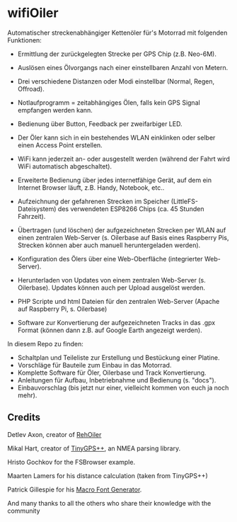 # wifiOiler
Automatischer streckenabhängiger Kettenöler für's Motorrad mit folgenden Funktionen:<br>

- Ermittlung der zurückgelegten Strecke per GPS Chip (z.B. Neo-6M).<br>
- Auslösen eines Ölvorgangs nach einer einstellbaren Anzahl von Metern.
- Drei verschiedene Distanzen oder Modi einstellbar (Normal, Regen, Offroad). 
- Notlaufprogramm = zeitabhängiges Ölen, falls kein GPS Signal empfangen werden kann.<br>
- Bedienung über Button, Feedback per zweifarbiger LED.
- Der Öler kann sich in ein bestehendes WLAN einklinken oder selber einen Access Point erstellen.
- WiFi kann jederzeit an- oder ausgestellt werden (während der Fahrt wird WiFi automatisch abgeschaltet).
- Erweiterte Bedienung über jedes internetfähige Gerät, auf dem ein Internet Browser läuft, z.B. Handy, Notebook, etc..
- Aufzeichnung der gefahrenen Strecken im Speicher (LittleFS-Dateisystem) des verwendeten ESP8266 Chips (ca. 45 Stunden Fahrzeit).<br>
- Übertragen (und löschen) der aufgezeichneten Strecken per WLAN auf einen zentralen Web-Server (s. Oilerbase auf Basis eines Raspberry Pis, Strecken können aber auch manuell heruntergeladen werden).<br>
- Konfiguration des Ölers über eine Web-Oberfläche (integrierter Web-Server).<br>
- Herunterladen von Updates von einem zentralen Web-Server (s. Oilerbase). Updates können auch per Upload ausgelöst werden.<br>
- PHP Scripte und html Dateien für den zentralen Web-Server (Apache auf Raspberry Pi, s. Oilerbase)

- Software zur Konvertierung der aufgezeichneten Tracks in das .gpx Format (können dann z.B. auf Google Earth angezeigt werden).

In diesem Repo zu finden:

- Schaltplan und Teileliste zur Erstellung und Bestückung einer Platine.
- Vorschläge für Bauteile zum Einbau in das Motorrad.
- Komplette Software für Öler, Oilerbase und Track Konvertierung.
- Anleitungen für Aufbau, Inbetriebnahme und Bedienung (s. "docs").
- Einbauvorschlag (bis jetzt nur einer, vielleicht kommen von euch ja noch mehr).

## Credits

Detlev Axon, creator of [RehOiler](https://www.rehtronik.de/startseite1.html)

Mikal Hart, creator of [TinyGPS++](https://github.com/mikalhart/TinyGPSPlus), an NMEA parsing library.

Hristo Gochkov for the FSBrowser example.

Maarten Lamers for his distance calculation (taken from TinyGPS++)

Patrick Gillespie for his [Macro Font Generator](http://patorjk.com/software/taag).

And many thanks to all the others who share their knowledge with the community

